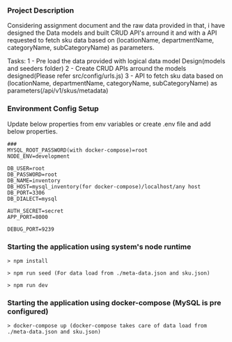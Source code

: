 ### Project Description

Considering assignment document and the raw data provided in that, i have designed the Data models and built CRUD API's arround it and with a API requested to fetch sku data based on (locationName, departmentName, categoryName, subCategoryName) as parameters.

Tasks:
1 - Pre load the data provided with logical data model Design(models and seeders folder)
2 - Create CRUD APIs arround the models designed(Please refer src/config/urls.js)
3 - API to fetch sku data based on (locationName, departmentName, categoryName, subCategoryName) as parameters(/api/v1/skus/metadata)

### Environment Config Setup

Update below properties from env variables or create .env file and add below properties.
```
### 
MYSQL_ROOT_PASSWORD(with docker-compose)=root
NODE_ENV=development

DB_USER=root
DB_PASSWORD=root
DB_NAME=inventory
DB_HOST=mysql_inventory(for docker-compose)/localhost/any host
DB_PORT=3306
DB_DIALECT=mysql

AUTH_SECRET=secret
APP_PORT=8000

DEBUG_PORT=9239
```

### Starting the application using system's node runtime

```
> npm install
```

```
> npm run seed (For data load from ./meta-data.json and sku.json)
```

```
> npm run dev
```

### Starting the application using docker-compose (MySQL is pre configured)
```
> docker-compose up (docker-compose takes care of data load from ./meta-data.json and sku.json)
```